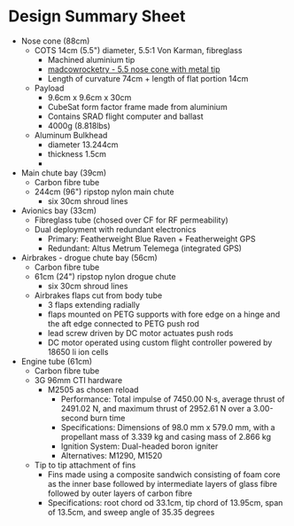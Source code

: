 # Design Summary Sheet

- Nose cone (88cm)
  - COTS 14cm (5.5") diameter, 5.5:1 Von Karman, fibreglass
    - Machined aluminium tip
    - [madcowrocketry - 5.5 nose cone with metal tip](https://www.madcowrocketry.com/fiberglass-5-5-filament-wound-metal-tip-select-shape/)
    - Length of curvature 74cm + length of flat portion 14cm
  - Payload
    - 9.6cm x 9.6cm x 30cm
    - CubeSat form factor frame made from aluminium
    - Contains SRAD flight computer and ballast
    - 4000g (8.818lbs)
  - Aluminum Bulkhead
    - diameter 13.244cm
    - thickness 1.5cm
    -
- Main chute bay (39cm)
  - Carbon fibre tube
  - 244cm (96") ripstop nylon main chute
    - six 30cm shroud lines
- Avionics bay (33cm)
  - Fibreglass tube (chosed over CF for RF permeability)
  - Dual deployment with redundant electronics
    - Primary: Featherweight Blue Raven + Featherweight GPS
    - Redundant: Altus Metrum Telemega (integrated GPS)
- Airbrakes - drogue chute bay (56cm)
  - Carbon fibre tube
  - 61cm (24") ripstop nylon drogue chute
    - six 30cm shroud lines
  - Airbrakes flaps cut from body tube
    - 3 flaps extending radially
    - flaps mounted on PETG supports with fore edge on a hinge and the aft edge connected to PETG push rod
    - lead screw driven by DC motor actuates push rods
    - DC motor operated using custom flight controller powered by 18650 li ion cells
- Engine tube (61cm)
  - Carbon fibre tube
  - 3G 96mm CTI hardware
    - M2505 as chosen reload
      - Performance: Total impulse of 7450.00 N·s, average thrust of 2491.02 N, and maximum thrust of 2952.61 N over a 3.00-second burn time
      - Specifications: Dimensions of 98.0 mm x 579.0 mm, with a propellant mass of 3.339 kg and casing mass of 2.866 kg
      - Ignition System: Dual-headed boron igniter
      - Alternatives: M1290, M1520
  - Tip to tip attachment of fins
    - Fins made using a composite sandwich consisting of foam core as the inner base followed by intermediate layers of glass fibre followed by outer layers of carbon fibre
    - Specifications: root chord od 33.1cm, tip chord of 13.95cm, span of 13.5cm, and sweep angle of 35.35 degrees
